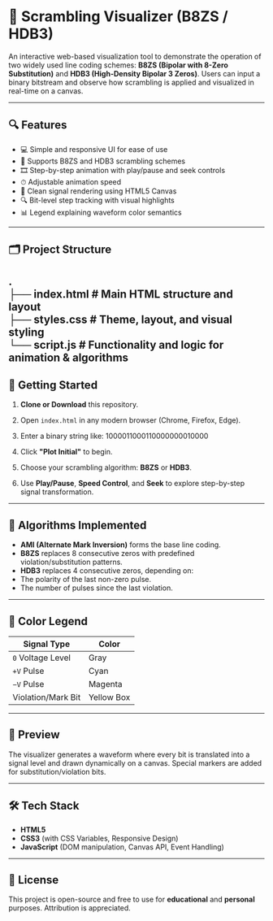 # 📡 Scrambling Visualizer (B8ZS / HDB3)

An interactive web-based visualization tool to demonstrate the operation of two widely used line coding schemes: **B8ZS (Bipolar with 8-Zero Substitution)** and **HDB3 (High-Density Bipolar 3 Zeros)**. Users can input a binary bitstream and observe how scrambling is applied and visualized in real-time on a canvas.

---

## 🔍 Features

- 💻 Simple and responsive UI for ease of use  
- 🧠 Supports B8ZS and HDB3 scrambling schemes  
- 🎞️ Step-by-step animation with play/pause and seek controls  
- ⏱ Adjustable animation speed  
- 🎨 Clean signal rendering using HTML5 Canvas  
- 🔍 Bit-level step tracking with visual highlights  
- 📊 Legend explaining waveform color semantics  

---

## 🗂 Project Structure

.  
├── index.html # Main HTML structure and layout  
├── styles.css # Theme, layout, and visual styling  
└── script.js # Functionality and logic for animation & algorithms
---

## 🚀 Getting Started

1. **Clone or Download** this repository.

2. Open `index.html` in any modern browser (Chrome, Firefox, Edge).

3. Enter a binary string like:
   1000011000110000000010000

4. Click **"Plot Initial"** to begin.

5. Choose your scrambling algorithm: **B8ZS** or **HDB3**.

6. Use **Play/Pause**, **Speed Control**, and **Seek** to explore step-by-step signal transformation.

---

## 🧮 Algorithms Implemented

- **AMI (Alternate Mark Inversion)** forms the base line coding.
- **B8ZS** replaces 8 consecutive zeros with predefined violation/substitution patterns.
- **HDB3** replaces 4 consecutive zeros, depending on:
- The polarity of the last non-zero pulse.
- The number of pulses since the last violation.

---

## 🎨 Color Legend

| Signal Type         | Color       |
|---------------------|-------------|
| `0` Voltage Level   | Gray        |
| `+V` Pulse          | Cyan        |
| `−V` Pulse          | Magenta     |
| Violation/Mark Bit  | Yellow Box  |

---

## 📸 Preview

The visualizer generates a waveform where every bit is translated into a signal level and drawn dynamically on a canvas. Special markers are added for substitution/violation bits.

---

## 🛠 Tech Stack

- **HTML5**
- **CSS3** (with CSS Variables, Responsive Design)
- **JavaScript** (DOM manipulation, Canvas API, Event Handling)

---

## 📄 License

This project is open-source and free to use for **educational** and **personal** purposes. Attribution is appreciated.

